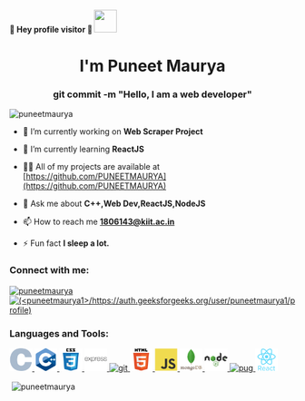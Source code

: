 <h4 align="">🌈 Hey profile visitor 👀 <img src= "https://raw.githubusercontent.com/iampavangandhi/iampavangandhi/master/gifs/Hi.gif" width="40" height="40"></img></h4>
<h1 align="center"> I'm Puneet Maurya</h1>
<h3 align="center">git commit -m "Hello, I am a web developer"</h3>

<p align="left"> <img src="https://komarev.com/ghpvc/?username=puneetmaurya&label=Profile%20views&color=0e75b6&style=flat" alt="puneetmaurya" /> </p>

- 🔭 I’m currently working on **Web Scraper Project**

- 🌱 I’m currently learning **ReactJS**

- 👨‍💻 All of my projects are available at [https://github.com/PUNEETMAURYA](https://github.com/PUNEETMAURYA)

- 💬 Ask me about **C++,Web Dev,ReactJS,NodeJS**

- 📫 How to reach me **1806143@kiit.ac.in**

- ⚡ Fun fact **I sleep a lot.**

<h3 align="left">Connect with me:</h3>
<p align="left">
<a href="https://linkedin.com/in/puneetmaurya" target="blank"><img align="center" src="https://cdn.jsdelivr.net/npm/simple-icons@3.0.1/icons/linkedin.svg" alt="puneetmaurya" height="30" width="40" /></a>
<a href="https://auth.geeksforgeeks.org/user/(<puneetmaurya1>/https://auth.geeksforgeeks.org/user/puneetmaurya1/profile)" target="blank"><img align="center" src="https://cdn.jsdelivr.net/npm/simple-icons@3.0.1/icons/geeksforgeeks.svg" alt="(<puneetmaurya1>/https://auth.geeksforgeeks.org/user/puneetmaurya1/profile)" height="30" width="40" /></a>
</p>

<h3 align="left">Languages and Tools:</h3>
<p align="left"> <a href="https://www.cprogramming.com/" target="_blank"> <img src="https://raw.githubusercontent.com/devicons/devicon/master/icons/c/c-original.svg" alt="c" width="40" height="40"/> </a> <a href="https://www.w3schools.com/cpp/" target="_blank"> <img src="https://raw.githubusercontent.com/devicons/devicon/master/icons/cplusplus/cplusplus-original.svg" alt="cplusplus" width="40" height="40"/> </a> <a href="https://www.w3schools.com/css/" target="_blank"> <img src="https://raw.githubusercontent.com/devicons/devicon/master/icons/css3/css3-original-wordmark.svg" alt="css3" width="40" height="40"/> </a> <a href="https://expressjs.com" target="_blank"> <img src="https://raw.githubusercontent.com/devicons/devicon/master/icons/express/express-original-wordmark.svg" alt="express" width="40" height="40"/> </a> <a href="https://git-scm.com/" target="_blank"> <img src="https://www.vectorlogo.zone/logos/git-scm/git-scm-icon.svg" alt="git" width="40" height="40"/> </a> <a href="https://www.w3.org/html/" target="_blank"> <img src="https://raw.githubusercontent.com/devicons/devicon/master/icons/html5/html5-original-wordmark.svg" alt="html5" width="40" height="40"/> </a> <a href="https://developer.mozilla.org/en-US/docs/Web/JavaScript" target="_blank"> <img src="https://raw.githubusercontent.com/devicons/devicon/master/icons/javascript/javascript-original.svg" alt="javascript" width="40" height="40"/> </a> <a href="https://www.mongodb.com/" target="_blank"> <img src="https://raw.githubusercontent.com/devicons/devicon/master/icons/mongodb/mongodb-original-wordmark.svg" alt="mongodb" width="40" height="40"/> </a> <a href="https://nodejs.org" target="_blank"> <img src="https://raw.githubusercontent.com/devicons/devicon/master/icons/nodejs/nodejs-original-wordmark.svg" alt="nodejs" width="40" height="40"/> </a> <a href="https://pugjs.org" target="_blank"> <img src="https://cdn.worldvectorlogo.com/logos/pug.svg" alt="pug" width="40" height="40"/> </a> <a href="https://reactjs.org/" target="_blank"> <img src="https://raw.githubusercontent.com/devicons/devicon/master/icons/react/react-original-wordmark.svg" alt="react" width="40" height="40"/> </a> </p>

<p>&nbsp;<img align="center" src="https://github-readme-stats.vercel.app/api?username=puneetmaurya&show_icons=true&locale=en" alt="puneetmaurya" /></p>
